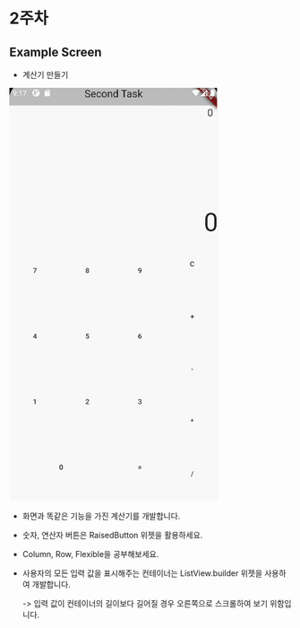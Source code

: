 # 2주차

## Example Screen

- 계산기 만들기

![2%E1%84%8C%E1%85%AE%E1%84%8E%E1%85%A1%209dfdd41447594a4480773e3abcb01b82/GIF.gif](2%E1%84%8C%E1%85%AE%E1%84%8E%E1%85%A1%209dfdd41447594a4480773e3abcb01b82/GIF.gif)

- 화면과 똑같은 기능을 가진 계산기를 개발합니다.
- 숫자, 연산자 버튼은 RaisedButton 위젯을 활용하세요.
- Column, Row, Flexible을 공부해보세요.
- 사용자의 모든 입력 값을 표시해주는 컨테이너는 ListView.builder 위젯을 사용하여 개발합니다.

    -> 입력 값이 컨테이너의 길이보다 길어질 경우 오른쪽으로 스크롤하여 보기 위함입니다.
